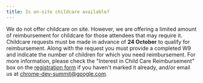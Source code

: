 ```yaml
---
title: Is on-site childcare available?
---
```


We do not offer childcare on site. However, we are offering a limited amount of reimbursement for childcare for those attendees that may require it. Childcare requests must be made in advance of **24 October** to qualify for reimbursement. Along with the request you must provide a completed W9 and indicate the number of children for which you need reimbursement. For more information, please check the "Interest in Child Care Reimbursement" box on the <a href="https://events.withgoogle.com/chrome-dev-summit-2019/registrations/my-rsvp/confirm-account/" rel="noopener noreferrer" target="_blank">registration form</a> if you haven't marked it already, and/or email us at [chrome-dev-summit@google.com](mailto:chrome-dev-summit@google.com).
